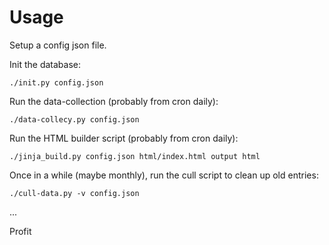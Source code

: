 # Usage

Setup a config json file.

Init the database:

```
./init.py config.json
```

Run the data-collection (probably from cron daily):

```
./data-collecy.py config.json
```

Run the HTML builder script (probably from cron daily):

```
./jinja_build.py config.json html/index.html output html
```

Once in a while (maybe monthly), run the cull script to clean up old entries:

```
./cull-data.py -v config.json
```

...

Profit

